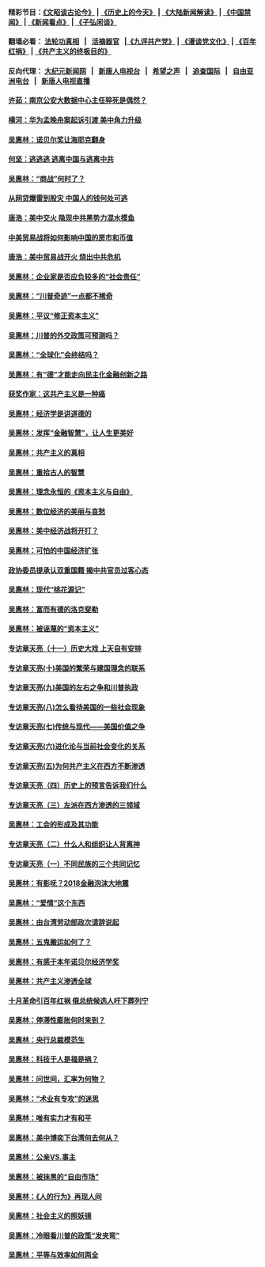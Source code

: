 #### 精彩节目：[《文昭谈古论今》](http://198.13.33.133/wenzhao) | [《历史上的今天》](http://198.13.33.133/today-in-history) | [《大陆新闻解读》](http://198.13.33.133/ntdtv-comedy) | [《中国禁闻》](http://198.13.33.133/ntdtv-news) | [《新闻看点》](http://198.13.33.133/news-insight) | [《子弘闲谈》](http://198.13.33.133/zihongxiantan/) 

 #### 翻墙必看： [法轮功真相](http://198.13.33.133:10000/videos/truth.html) &nbsp;&nbsp;|&nbsp;&nbsp; [活摘器官](http://198.13.33.133:10000/videos/res/Organs/) &nbsp;&nbsp;|[《九评共产党》](http://198.13.33.133:10000/videos/jiuping) | [《漫谈党文化》](http://198.13.33.133:10000/videos/mtdwh) | [《百年红祸》](http://198.13.33.133:10000/videos/bnhh) | [《共产主义的终极目的》](http://198.13.33.133:10000/videos/res/zjmd) 

 #### 反向代理： [大纪元新闻网](http://198.13.33.133:10080/) &nbsp;&nbsp;|&nbsp;&nbsp; [新唐人电视台](http://198.13.33.133:8000/) &nbsp;&nbsp;|&nbsp;&nbsp; [希望之声](http://198.13.33.133:8200/) &nbsp;&nbsp;|&nbsp;&nbsp; [追查国际](http://198.13.33.133:10010/) &nbsp;&nbsp;|&nbsp;&nbsp; [自由亚洲电台](http://198.13.33.133:9800/) &nbsp;&nbsp;|&nbsp;&nbsp; [新唐人电视直播](http://198.13.33.133/) 

#### [许茹：南京公安大数据中心主任猝死是偶然？](../pages/nsc423/n11064744.md?t=03080936) 

#### [横河：华为孟晚舟案起诉引渡 美中角力升级](../pages/nsc423/n11027230.md?t=03080936) 

#### [吴惠林：诺贝尔奖让海耶克翻身](../pages/nsc423/n10890049.md?t=03080936) 

#### [何坚：逃逃逃 逃离中国与逃离中共](../pages/nsc423/n10592891.md?t=03080936) 

#### [吴惠林：“商战”何时了？](../pages/nsc423/n10573558.md?t=03080936) 

#### [从网贷爆雷到股灾 中国人的钱何处可逃](../pages/nsc423/n10572800.md?t=03080936) 

#### [唐浩：美中交火 隐现中共黑势力混水摸鱼](../pages/nsc423/n10544040.md?t=03080936) 

#### [中美贸易战将如何影响中国的房市和币值](../pages/nsc423/n10543697.md?t=03080936) 

#### [唐浩：美中贸易战开火 烧出中共危机](../pages/nsc423/n10540126.md?t=03080936) 

#### [吴惠林：企业家是否应负较多的“社会责任”](../pages/nsc423/n10535022.md?t=03080936) 

#### [吴惠林：“川普奇迹”一点都不稀奇](../pages/nsc423/n10512808.md?t=03080936) 

#### [吴惠林：平议“修正资本主义”](../pages/nsc423/n10495724.md?t=03080936) 

#### [吴惠林：川普的外交政策可预测吗？](../pages/nsc423/n10462387.md?t=03080936) 

#### [吴惠林：“全球化”会终结吗？](../pages/nsc423/n10452838.md?t=03080936) 

#### [吴惠林：有“德”才能走向民主化金融创新之路](../pages/nsc423/n10432292.md?t=03080936) 

#### [获奖作家：这共产主义是一种癌](../pages/nsc423/n10431541.md?t=03080936) 

#### [吴惠林：经济学是讲道德的](../pages/nsc423/n10398014.md?t=03080936) 

#### [吴惠林：发挥“金融智慧”，让人生更美好](../pages/nsc423/n10375019.md?t=03080936) 

#### [吴惠林：共产主义的真相](../pages/nsc423/n10351394.md?t=03080936) 

#### [吴惠林：重拾古人的智慧](../pages/nsc423/n10337691.md?t=03080936) 

#### [吴惠林：理念永恒的《资本主义与自由》](../pages/nsc423/n10316274.md?t=03080936) 

#### [吴惠林：数位经济的美丽与哀愁](../pages/nsc423/n10292946.md?t=03080936) 

#### [吴惠林：美中经济战将开打？](../pages/nsc423/n10258825.md?t=03080936) 

#### [吴惠林：可怕的中国经济扩张](../pages/nsc423/n10219147.md?t=03080936) 

#### [政协委员提承认双重国籍 揭中共官员过客心态](../pages/nsc423/n10208809.md?t=03080936) 

#### [吴惠林：现代“桃花源记”](../pages/nsc423/n10185234.md?t=03080936) 

#### [吴惠林：富而有德的洛克斐勒](../pages/nsc423/n10142264.md?t=03080936) 

#### [吴惠林：被诬蔑的“资本主义”](../pages/nsc423/n10124816.md?t=03080936) 

#### [专访章天亮（十一）历史大戏 上天自有安排](../pages/nsc423/n10094905.md?t=03080936) 

#### [专访章天亮(十)美国的繁荣与建国理念的联系](../pages/nsc423/n10094899.md?t=03080936) 

#### [专访章天亮(九)美国的左右之争和川普执政](../pages/nsc423/n10094889.md?t=03080936) 

#### [专访章天亮(八)怎么看待美国的一些社会现象](../pages/nsc423/n10094857.md?t=03080936) 

#### [专访章天亮(七)传统与现代——美国价值之争](../pages/nsc423/n10093140.md?t=03080936) 

#### [专访章天亮(六)进化论与当前社会变化的关系](../pages/nsc423/n10092036.md?t=03080936) 

#### [专访章天亮(五)为何共产主义在西方不断渗透](../pages/nsc423/n10083620.md?t=03080936) 

#### [专访章天亮（四）历史上的预言告诉我们什么](../pages/nsc423/n10083606.md?t=03080936) 

#### [专访章天亮（三）左派在西方渗透的三领域](../pages/nsc423/n10081115.md?t=03080936) 

#### [吴惠林：工会的形成及其功能](../pages/nsc423/n10080633.md?t=03080936) 

#### [专访章天亮（二）什么人和组织让人背离神](../pages/nsc423/n10076637.md?t=03080936) 

#### [专访章天亮（一）不同民族的三个共同记忆](../pages/nsc423/n10074188.md?t=03080936) 

#### [吴惠林：有影呒？2018金融泡沫大地震](../pages/nsc423/n10040534.md?t=03080936) 

#### [吴惠林：“爱情”这个东西](../pages/nsc423/n10019423.md?t=03080936) 

#### [吴惠林：由台湾劳动部政次请辞说起](../pages/nsc423/n9979679.md?t=03080936) 

#### [吴惠林：五鬼搬运如何了？](../pages/nsc423/n9925338.md?t=03080936) 

#### [吴惠林：有感于本年诺贝尔经济学奖](../pages/nsc423/n9871883.md?t=03080936) 

#### [吴惠林：共产主义渗透全球](../pages/nsc423/n9812748.md?t=03080936) 

#### [十月革命引百年红祸 俄总统候选人吁下葬列宁](../pages/nsc423/n9810182.md?t=03080936) 

#### [吴惠林：停滞性膨胀何时来到？](../pages/nsc423/n9764136.md?t=03080936) 

#### [吴惠林：央行总裁模范生](../pages/nsc423/n9728134.md?t=03080936) 

#### [吴惠林：科技于人是福是祸？](../pages/nsc423/n9672982.md?t=03080936) 

#### [吴惠林：问世间，汇率为何物？](../pages/nsc423/n9621788.md?t=03080936) 

#### [吴惠林：“术业有专攻”的迷思](../pages/nsc423/n9580363.md?t=03080936) 

#### [吴惠林：唯有实力才有和平](../pages/nsc423/n9529599.md?t=03080936) 

#### [吴惠林：美中博奕下台湾何去何从？](../pages/nsc423/n9483598.md?t=03080936) 

#### [吴惠林：公亲VS.事主](../pages/nsc423/n9425637.md?t=03080936) 

#### [吴惠林：被抹黑的“自由市场”](../pages/nsc423/n9351545.md?t=03080936) 

#### [吴惠林：《人的行为》再现人间](../pages/nsc423/n9296339.md?t=03080936) 

#### [吴惠林：社会主义的照妖镜](../pages/nsc423/n9243460.md?t=03080936) 

#### [吴惠林：冷眼看川普的政策“发夹弯”](../pages/nsc423/n9120684.md?t=03080936) 

#### [吴惠林：平等与效率如何两全](../pages/nsc423/n9075430.md?t=03080936) 

